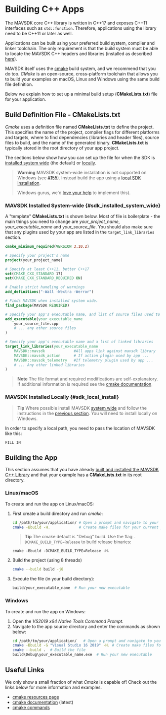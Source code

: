 # Building C++ Apps

The MAVSDK core C++ library is written in C++17 and exposes C++11 interfaces such as `std::function`. Therefore, applications using the library need to be C++11 or later as well.

Applications can be built using your preferred build system, compiler and linker toolchain. The only requirement is that the build system must be able to locate the MAVSDK C++ headers and libraries (installed as described [here](../contributing/build.md#install-artifacts)).

MAVSDK itself uses the [cmake](https://cmake.org/) build system, and we recommend that you do too.
*CMake* is an open-source, cross-platform toolchain that allows you to build your examples on macOS, Linux and Windows using the same build file definition.

Below we explain how to set up a minimal build setup (**CMakeLists.txt**) file for your application.


## Build Definition File - CMakeLists.txt

*Cmake* uses a definition file named **CMakeLists.txt** to define the project. This specifies the name of the project, compiler flags for different platforms and targets, where to find dependencies (libraries and header files), source files to build, and the name of the generated binary. **CMakeLists.txt** is typically stored in the root directory of your app project.

The sections below show how you can set up the file for when the SDK is [installed system wide](../contributing/build.md#sdk_system_wide_install) (the default) or [locally](../contributing/build.md#sdk_local_install).

> **Warning** MAVSDK system-wide installation is not supported on Windows (see [#155](https://github.com/mavlink/MAVSDK/issues/155)).
>  Instead build the app using a [local SDK installation](#sdk_local_install).
>
>  Windows gurus, we'd [love your help](../README.md#getting-help) to implement this).


### MAVSDK Installed System-wide {#sdk_installed_system_wide}

A "template" **CMakeLists.txt** is shown below.
Most of file is boilerplate - the main things you need to change are *your_project_name*, *your_executable_name* and *your_source_file*. You should also make sure that any plugins used by your app are listed in the `target_link_libraries` section.

```cmake
cmake_minimum_required(VERSION 3.10.2)

# Specify your project's name
project(your_project_name)

# Specify at least C++11, better C++17
set(CMAKE_CXX_STANDARD 17)
set(CMAKE_CXX_STANDARD_REQUIRED ON)

# Enable strict handling of warnings
add_definitions("-Wall -Wextra -Werror")

# Finds MAVSDK when installed system wide.
find_package(MAVSDK REQUIRED)

# Specify your app's executable name, and list of source files used to create it.
add_executable(your_executable_name
    your_source_file.cpp
    # ... any other source files
)

# Specify your app's executable name and a list of linked libraries
target_link_libraries(your_executable_name
    MAVSDK::mavsdk             #All apps link against mavsdk library
    MAVSDK::mavsdk_action      # If action plugin used by app ...
    MAVSDK::mavsdk_telemetry   #If telemetry plugin used by app ...
    # ... Any other linked libraries
)
```

> **Note** The file format and required modifications are self-explanatory.
> If additional information is required see the [cmake documentation](https://cmake.org/cmake/help/latest/manual/cmake-commands.7.html).


### MAVSDK Installed Locally {#sdk_local_install}

> **Tip** Where possible install MAVSDK [system wide](../contributing/build.md#sdk_system_wide_install) and follow the instructions in the [previous section](#sdk_installed_system_wide).
You will need to install locally on Windows.

In order to specify a local path, you need to pass the location of MAVSDK like this:
```
FILL IN
```

## Building the App

This section assumes that you have already [built and installed the MAVSDK C++ Library](../contributing/build.md) and that your example has a **CMakeLists.txt** in its root directory.

### Linux/macOS

To create and run the app on Linux/macOS:
1. First create a build directory and run *cmake*:
   ```bash
   cd /path/to/your/application/ # Open a prompt and navigate to your application
   cmake -Bbuild -H.             # Create make files for your current platform
   ```
   > **Tip** The cmake default is "Debug" build. Use the flag `-DCMAKE_BUILD_TYPE=Release` to build release binaries:
   ```
   cmake -Bbuild -DCMAKE_BUILD_TYPE=Release -H.
   ```
1. Build the project (using 8 threads)
   ```bash
   cmake --build build -j8
   ```
1. Execute the file (in your build directory):
   ```bash
   build/your_executable_name  # Run your new executable
   ```

### Windows

To create and run the app on Windows:
1. Open the *VS2019 x64 Native Tools Command Prompt*.
1. Navigate to the app source directory and enter the commands as shown below:
   ```bash
   cd /path/to/your/application/   # Open a prompt and navigate to your application
   cmake -Bbuild -G "Visual Studio 16 2019" -H. # Create make files for your current platform
   cmake --build .  # Build the file
   build\Debug\your_executable_name.exe  # Run your new executable
   ```

## Useful Links

We only show a small fraction of what *Cmake* is capable of! Check out the links below for more information and examples.

* [cmake resources page](https://cmake.org/documentation/)
* [cmake documentation](https://cmake.org/cmake/help/latest/) (latest)
* [cmake commands](https://cmake.org/cmake/help/latest/manual/cmake-commands.7.html)
